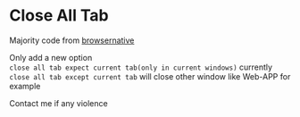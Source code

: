 # Close All Tab

Majority code from [browsernative](https://browsernative.com/)

Only add a new option  
`close all tab expect current tab(only in current windows)`
currently `close all tab except current tab` will close other window like Web-APP for example

Contact me if any violence
